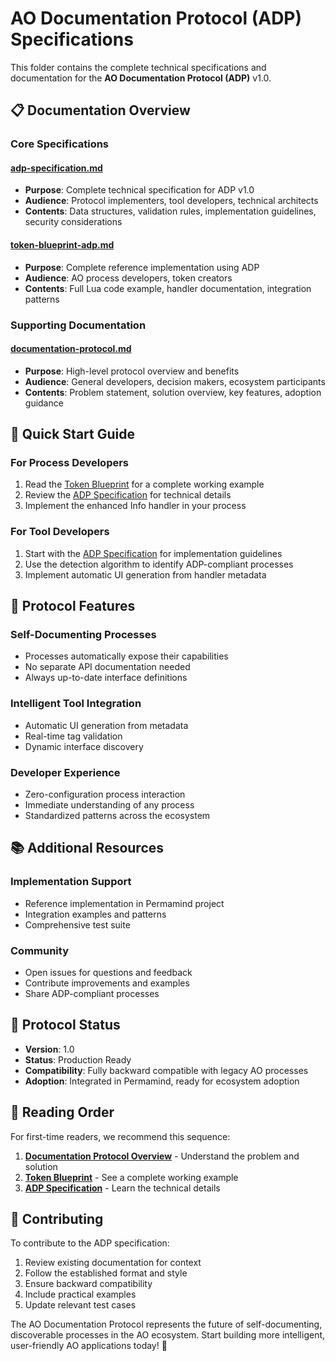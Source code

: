 # AO Documentation Protocol (ADP) Specifications

This folder contains the complete technical specifications and documentation for the **AO Documentation Protocol (ADP)** v1.0.

## 📋 **Documentation Overview**

### **Core Specifications**

#### **[adp-specification.md](./adp-specification.md)**

- **Purpose**: Complete technical specification for ADP v1.0
- **Audience**: Protocol implementers, tool developers, technical architects
- **Contents**: Data structures, validation rules, implementation guidelines, security considerations

#### **[token-blueprint-adp.md](./token-blueprint-adp.md)**

- **Purpose**: Complete reference implementation using ADP
- **Audience**: AO process developers, token creators
- **Contents**: Full Lua code example, handler documentation, integration patterns

### **Supporting Documentation**

#### **[documentation-protocol.md](./documentation-protocol.md)**

- **Purpose**: High-level protocol overview and benefits
- **Audience**: General developers, decision makers, ecosystem participants
- **Contents**: Problem statement, solution overview, key features, adoption guidance

## 🎯 **Quick Start Guide**

### **For Process Developers**

1. Read the [Token Blueprint](./token-blueprint-adp.md) for a complete working example
2. Review the [ADP Specification](./adp-specification.md) for technical details
3. Implement the enhanced Info handler in your process

### **For Tool Developers**

1. Start with the [ADP Specification](./adp-specification.md) for implementation guidelines
2. Use the detection algorithm to identify ADP-compliant processes
3. Implement automatic UI generation from handler metadata

## 🔧 **Protocol Features**

### **Self-Documenting Processes**

- Processes automatically expose their capabilities
- No separate API documentation needed
- Always up-to-date interface definitions

### **Intelligent Tool Integration**

- Automatic UI generation from metadata
- Real-time tag validation
- Dynamic interface discovery

### **Developer Experience**

- Zero-configuration process interaction
- Immediate understanding of any process
- Standardized patterns across the ecosystem

## 📚 **Additional Resources**

### **Implementation Support**

- Reference implementation in Permamind project
- Integration examples and patterns
- Comprehensive test suite

### **Community**

- Open issues for questions and feedback
- Contribute improvements and examples
- Share ADP-compliant processes

## 🚀 **Protocol Status**

- **Version**: 1.0
- **Status**: Production Ready
- **Compatibility**: Fully backward compatible with legacy AO processes
- **Adoption**: Integrated in Permamind, ready for ecosystem adoption

## 📖 **Reading Order**

For first-time readers, we recommend this sequence:

1. **[Documentation Protocol Overview](./documentation-protocol.md)** - Understand the problem and solution
2. **[Token Blueprint](./token-blueprint-adp.md)** - See a complete working example
3. **[ADP Specification](./adp-specification.md)** - Learn the technical details

## 📝 **Contributing**

To contribute to the ADP specification:

1. Review existing documentation for context
2. Follow the established format and style
3. Ensure backward compatibility
4. Include practical examples
5. Update relevant test cases

The AO Documentation Protocol represents the future of self-documenting, discoverable processes in the AO ecosystem. Start building more intelligent, user-friendly AO applications today! 🌟
